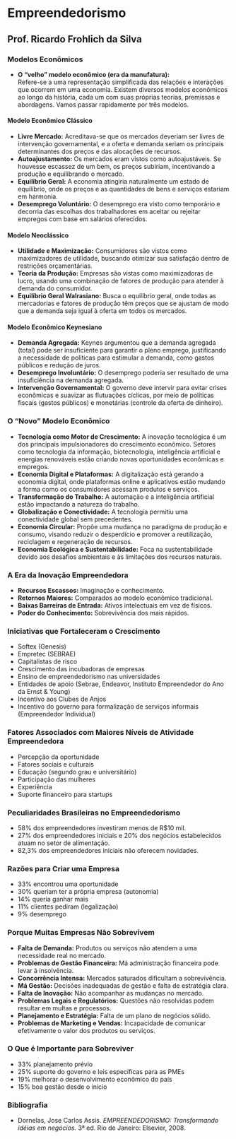 # Empreendedorismo

## Prof. Ricardo Frohlich da Silva

### Modelos Econômicos

- **O “velho” modelo econômico (era da manufatura):**  
  Refere-se a uma representação simplificada das relações e interações que ocorrem em uma economia. Existem diversos modelos econômicos ao longo da história, cada um com suas próprias teorias, premissas e abordagens. Vamos passar rapidamente por três modelos.

#### Modelo Econômico Clássico

- **Livre Mercado:** Acreditava-se que os mercados deveriam ser livres de intervenção governamental, e a oferta e demanda seriam os principais determinantes dos preços e das alocações de recursos.
- **Autoajustamento:** Os mercados eram vistos como autoajustáveis. Se houvesse escassez de um bem, os preços subiriam, incentivando a produção e equilibrando o mercado.
- **Equilíbrio Geral:** A economia atingiria naturalmente um estado de equilíbrio, onde os preços e as quantidades de bens e serviços estariam em harmonia.
- **Desemprego Voluntário:** O desemprego era visto como temporário e decorria das escolhas dos trabalhadores em aceitar ou rejeitar empregos com base em salários oferecidos.

#### Modelo Neoclássico

- **Utilidade e Maximização:** Consumidores são vistos como maximizadores de utilidade, buscando otimizar sua satisfação dentro de restrições orçamentárias.
- **Teoria da Produção:** Empresas são vistas como maximizadoras de lucro, usando uma combinação de fatores de produção para atender à demanda do consumidor.
- **Equilíbrio Geral Walrasiano:** Busca o equilíbrio geral, onde todas as mercadorias e fatores de produção têm preços que se ajustam de modo que a demanda seja igual à oferta em todos os mercados.

#### Modelo Econômico Keynesiano

- **Demanda Agregada:** Keynes argumentou que a demanda agregada (total) pode ser insuficiente para garantir o pleno emprego, justificando a necessidade de políticas para estimular a demanda, como gastos públicos e redução de juros.
- **Desemprego Involuntário:** O desemprego poderia ser resultado de uma insuficiência na demanda agregada.
- **Intervenção Governamental:** O governo deve intervir para evitar crises econômicas e suavizar as flutuações cíclicas, por meio de políticas fiscais (gastos públicos) e monetárias (controle da oferta de dinheiro).

### O “Novo” Modelo Econômico

- **Tecnologia como Motor de Crescimento:** A inovação tecnológica é um dos principais impulsionadores do crescimento econômico. Setores como tecnologia da informação, biotecnologia, inteligência artificial e energias renováveis estão criando novas oportunidades econômicas e empregos.
- **Economia Digital e Plataformas:** A digitalização está gerando a economia digital, onde plataformas online e aplicativos estão mudando a forma como os consumidores acessam produtos e serviços.
- **Transformação do Trabalho:** A automação e a inteligência artificial estão impactando a natureza do trabalho.
- **Globalização e Conectividade:** A tecnologia permitiu uma conectividade global sem precedentes.
- **Economia Circular:** Propõe uma mudança no paradigma de produção e consumo, visando reduzir o desperdício e promover a reutilização, reciclagem e regeneração de recursos.
- **Economia Ecológica e Sustentabilidade:** Foca na sustentabilidade devido aos desafios ambientais e às limitações dos recursos naturais.

### A Era da Inovação Empreendedora

- **Recursos Escassos:** Imaginação e conhecimento.
- **Retornos Maiores:** Comparados ao modelo econômico tradicional.
- **Baixas Barreiras de Entrada:** Ativos intelectuais em vez de físicos.
- **Poder do Conhecimento:** Sobrevivência dos mais rápidos.

### Iniciativas que Fortaleceram o Crescimento

- Softex (Genesis)
- Empretec (SEBRAE)
- Capitalistas de risco
- Crescimento das incubadoras de empresas
- Ensino de empreendedorismo nas universidades
- Entidades de apoio (Sebrae, Endeavor, Instituto Empreendedor do Ano da Ernst & Young)
- Incentivo aos Clubes de Anjos
- Incentivo do governo para formalização de serviços informais (Empreendedor Individual)

### Fatores Associados com Maiores Níveis de Atividade Empreendedora

- Percepção da oportunidade
- Fatores sociais e culturais
- Educação (segundo grau e universitário)
- Participação das mulheres
- Experiência
- Suporte financeiro para startups

### Peculiaridades Brasileiras no Empreendedorismo

- 58% dos empreendedores investiram menos de R$10 mil.
- 27% dos empreendedores iniciais e 20% dos negócios estabelecidos atuam no setor de alimentação.
- 82,3% dos empreendedores iniciais não oferecem novidades.

### Razões para Criar uma Empresa

- 33% encontrou uma oportunidade
- 30% queriam ter a própria empresa (autonomia)
- 14% queria ganhar mais
- 11% clientes pediram (legalização)
- 9% desemprego

### Porque Muitas Empresas Não Sobrevivem

- **Falta de Demanda:** Produtos ou serviços não atendem a uma necessidade real no mercado.
- **Problemas de Gestão Financeira:** Má administração financeira pode levar à insolvência.
- **Concorrência Intensa:** Mercados saturados dificultam a sobrevivência.
- **Má Gestão:** Decisões inadequadas de gestão e falta de estratégia clara.
- **Falta de Inovação:** Não acompanhar as mudanças no mercado.
- **Problemas Legais e Regulatórios:** Questões não resolvidas podem resultar em multas e processos.
- **Planejamento e Estratégia:** Falta de um plano de negócios sólido.
- **Problemas de Marketing e Vendas:** Incapacidade de comunicar efetivamente o valor dos produtos ou serviços.

### O Que é Importante para Sobreviver

- 33% planejamento prévio
- 25% suporte do governo e leis específicas para as PMEs
- 19% melhorar o desenvolvimento econômico do país
- 15% boa gestão desde o início

### Bibliografia

- Dornelas, Jose Carlos Assis. *EMPREENDEDORISMO: Transformando idéias em negócios.* 3ª ed. Rio de Janeiro: Elsevier, 2008.
